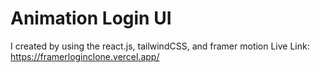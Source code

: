 # Animation Login UI
I created by using the react.js, tailwindCSS, and framer motion
Live Link: https://framerloginclone.vercel.app/
